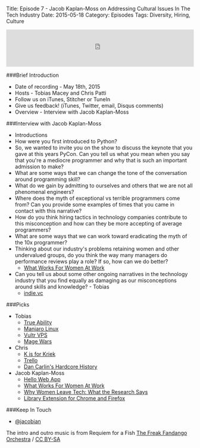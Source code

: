 Title: Episode 7 - Jacob Kaplan-Moss on Addressing Cultural Issues In The Tech Industry
Date: 2015-05-18
Category: Episodes
Tags: Diversity, Hiring, Culture

<iframe id="audio_iframe" src="http://www.podbean.com/media/player/sygtd-56440b?from=wp&skin=103&postId=5653515&download=0&share=1&fonts=Helvetica&auto=0" height="100" width="100%" frameborder="0" scrolling="no" data-name="pb-iframe-player"></iframe>

###Brief Introduction
*  Date of recording - May 18th, 2015
*  Hosts - Tobias Macey and Chris Patti
*  Follow us on iTunes, Stitcher or TuneIn
*  Give us feedback! (iTunes, Twitter, email, Disqus comments)
*  Overview - Interview with Jacob Kaplan-Moss

###Interview with Jacob Kaplan-Moss
*  Introductions
*  How were you first introduced to Python?
*  So, we wanted to invite you on the show to discuss the keynote that you gave at this years PyCon. Can you tell us what you mean when you say that you're a mediocre programmer and why that is such an important admission to make?
*  What are some ways that we can change the tone of the conversation around programming skill?
*  What do we gain by admitting to ourselves and others that we are not all phenomenal engineers?
*  Where does the myth of exceptional vs terrible programmers come from? Can you provide some examples of times that you came in contact with this narrative?
*  How do you think hiring tactics in technology companies contribute to this misconception and how can they be more accepting of average programmers?
*  What are some ways that we can work toward eradicating the myth of the 10x programmer?
*  Thinking about our industry's problems retaining women and other undervalued groups, do you think the way many managers do performance reviews play a role? If so, how can we do better?
    *  [What Works For Women At Work](http://nyupress.org/books/9781479835454/)
* Can you tell us about some other ongoing narratives in the technology industry that you find equally as damaging as our misconceptions around skills and knowledge? - Tobias
    *  [indie.vc](http://indie.vc/)

###Picks
*  Tobias
    *  [True Ability](https://trueability.com/)
    *  [Manjaro Linux](https://manjaro.github.io/)
    *  [Vultr VPS](http://www.vultr.com/?ref=6824205)
    *  [Mage Wars](http://amzn.to/1JsRWzd)
*  Chris
    *  [K is for Kriek](http://brooklynbrewery.com/brooklyn-beers/bqe/k-is-for-kriek)
    *  [Trello](https://trello.com/)
    *  [Dan Carlin's Hardcore History](http://www.dancarlin.com/hh-55/)
*  Jacob Kaplan-Moss
    *  [Hello Web App](https://hellowebapp.com/)
    *  [What Works For Women At Work](http://smile.amazon.com/What-Works-Women-Work-Patterns-ebook/dp/B00GXA1QN6)
    *  [Why Women Leave Tech: What the Research Says](https://docs.google.com/document/d/1soIYek-YEIvqtu9brv3ecdPbuVzQKp_GhAozC06UrLo/edit#heading=h.y5edmltiob9c)
    *  [Library Extension for Chrome and Firefox](https://www.libraryextension.com/)

###Keep In Touch
*  [@jacobian](https://twitter.com/jacobian)

The intro and outro music is from Requiem for a Fish [The Freak Fandango Orchestra](http://freemusicarchive.org/music/The_Freak_Fandango_Orchestra/)  / [CC BY-SA](http://creativecommons.org/licenses/by-sa/3.0/)
